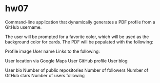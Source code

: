 # hw07

Command-line application that dynamically generates a PDF profile from a GitHub username.

The user will be prompted for a favorite color, which will be used as the background color for cards.
The PDF will be populated with the following:

  Profile image
  User name
  Links to the following:

  User location via Google Maps
  User GitHub profile
  User blog


  User bio
  Number of public repositories
  Number of followers
  Number of GitHub stars
  Number of users following
